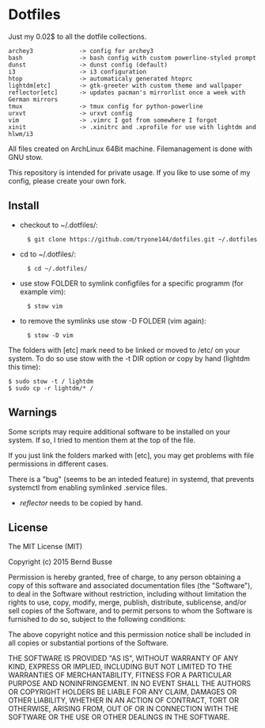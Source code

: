 Dotfiles
========

Just my 0.02$ to all the dotfile collections.

    archey3             -> config for archey3
    bash                -> bash config with custom powerline-styled prompt
    dunst               -> dunst config (default)
    i3                  -> i3 configuration
    htop                -> automaticaly generated htoprc
    lightdm[etc]        -> gtk-greeter with custom theme and wallpaper
    reflector[etc]      -> updates pacman's mirrorlist once a week with German mirrors
    tmux                -> tmux config for python-powerline
    urxvt               -> urxvt config
    vim                 -> .vimrc I got from somewhere I forgot
    xinit               -> .xinitrc and .xprofile for use with lightdm and hlwm/i3

All files created on ArchLinux 64Bit machine.
Filemanagement is done with GNU stow.

This repository is intended for private usage. If you like to use some of my
config, please create your own fork.


Install
-------

* checkout to ~/.dotfiles/:
    
        $ git clone https://github.com/tryone144/dotfiles.git ~/.dotfiles

* cd to ~/.dotfiles/:

        $ cd ~/.dotfiles/

* use stow FOLDER to symlink configfiles for a specific programm (for example
vim):

        $ stow vim

* to remove the symlinks use stow -D FOLDER (vim again):

        $ stow -D vim

The folders with [etc] mark need to be linked or moved to /etc/ on your system.
To do so use stow with the -t DIR option or copy by hand (lightdm this time):

    $ sudo stow -t / lightdm
    $ sudo cp -r lightdm/* /


Warnings
--------

Some scripts may require additional software to be installed on your system.
If so, I tried to mention them at the top of the file.

If you just link the folders marked with [etc], you may get problems with file
permissions in different cases.

There is a "bug" (seems to be an inteded feature) in systemd, that prevents
systemctl from enabling symlinked .service files.

* *reflector* needs to be copied by hand.


License
-------

The MIT License (MIT)

Copyright (c) 2015 Bernd Busse

Permission is hereby granted, free of charge, to any person obtaining a copy
of this software and associated documentation files (the "Software"), to deal
in the Software without restriction, including without limitation the rights
to use, copy, modify, merge, publish, distribute, sublicense, and/or sell
copies of the Software, and to permit persons to whom the Software is
furnished to do so, subject to the following conditions:

The above copyright notice and this permission notice shall be included in
all copies or substantial portions of the Software.

THE SOFTWARE IS PROVIDED "AS IS", WITHOUT WARRANTY OF ANY KIND, EXPRESS OR
IMPLIED, INCLUDING BUT NOT LIMITED TO THE WARRANTIES OF MERCHANTABILITY,
FITNESS FOR A PARTICULAR PURPOSE AND NONINFRINGEMENT. IN NO EVENT SHALL THE
AUTHORS OR COPYRIGHT HOLDERS BE LIABLE FOR ANY CLAIM, DAMAGES OR OTHER
LIABILITY, WHETHER IN AN ACTION OF CONTRACT, TORT OR OTHERWISE, ARISING FROM,
OUT OF OR IN CONNECTION WITH THE SOFTWARE OR THE USE OR OTHER DEALINGS IN
THE SOFTWARE.

